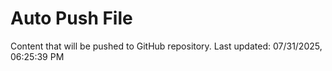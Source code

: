 # Auto Push File

Content that will be pushed to GitHub repository.
Last updated: 07/31/2025, 06:25:39 PM
